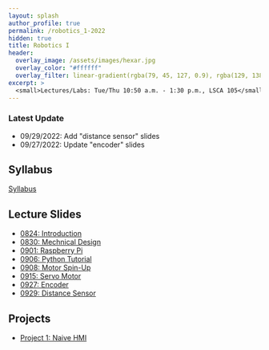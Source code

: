 ```yaml
---
layout: splash
author_profile: true
permalink: /robotics_1-2022
hidden: true
title: Robotics I
header:
  overlay_image: /assets/images/hexar.jpg
  overlay_color: "#ffffff"
  overlay_filter: linear-gradient(rgba(79, 45, 127, 0.9), rgba(129, 138, 143, 0.5))
excerpt: >
  <small>Lectures/Labs: Tue/Thu 10:50 a.m. - 1:30 p.m., LSCA 105</small>
---
```

### Latest Update
- 09/29/2022: Add "distance sensor" slides
- 09/27/2022: Update "encoder" slides


## Syllabus
[Syllabus](/_docs/robotics_1-2022/engr3421-syllabus.pdf)

## Lecture Slides
- [0824: Introduction](/_docs/robotics_1-2022/0825/intro.pdf)
- [0830: Mechnical Design](/_docs/robotics_1-2022/0830/design.pdf)
- [0901: Raspberry Pi](/_docs/robotics_1-2022/0901/rpi.pdf)
- [0906: Python Tutorial](/_docs/robotics_1-2022/0906/python.pdf)
- [0908: Motor Spin-Up](/_docs/robotics_1-2022/0908/motor.pdf)
- [0915: Servo Motor](/_docs/robotics_1-2022/0915/servo.pdf)
- [0927: Encoder](/_docs/robotics_1-2022/0927/encoder.pdf)
- [0929: Distance Sensor](/_docs/robotics_1-2022/0929/hc-sr04.pdf)

## Projects
- [Project 1: Naive HMI](https://classroom.github.com/a/xZw3sPr6)
